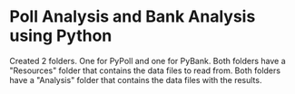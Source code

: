 # Poll Analysis and Bank Analysis using Python


Created 2 folders. One for PyPoll and one for PyBank.
Both folders have a "Resources" folder that contains the data files to read from.
Both folders have a "Analysis" folder that contains the data files with the results.


